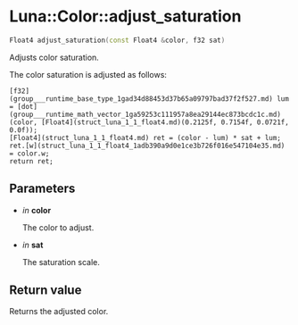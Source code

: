 # Luna::Color::adjust_saturation

```c++
Float4 adjust_saturation(const Float4 &color, f32 sat)
```

Adjusts color saturation. 

The color saturation is adjusted as follows: 
```
[f32](group___runtime_base_type_1gad34d88453d37b65a09797bad37f2f527.md) lum = [dot](group___runtime_math_vector_1ga59253c111957a8ea29144ec873bcdc1c.md)(color, [Float4](struct_luna_1_1_float4.md)(0.2125f, 0.7154f, 0.0721f, 0.0f));
[Float4](struct_luna_1_1_float4.md) ret = (color - lum) * sat + lum;
ret.[w](struct_luna_1_1_float4_1adb390a9d0e1ce3b726f016e547104e35.md) = color.w;
return ret;
```


## Parameters
* *in* **color**

    The color to adjust. 

* *in* **sat**

    The saturation scale. 

## Return value
Returns the adjusted color. 

